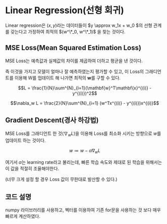 # Linear Regression(선형 회귀)
Linear regression은 $(x, y)$라는 데이터들이 $y \approx w_1x + w_0 $의 선형 관계를 갖는다고 가정하여 최적의 $(w^\*_0, w^\*_1)$ 을 찾는 것이다.

## MSE Loss(Mean Squared Estimation Loss)
MSE Loss는 예측값과 실제값의 차이를 제곱하여 더하고 평균을 낸 것이다.

즉 이것을 가지고 모델이 얼마나 잘 예측하였는지 평가할 수 있고, 이 Loss의 그래디언트를 이용해 W를 업데이트 해 나가면 최적의 $\mathbf{w}$를 구할 수 있다.

$$L = \frac{1}{N}\sum^{N}_{i=1}(\mathbf{w}^T\mathbf{x}^{(i)} - y^{(i)})^2$$

$$\nabla_w L = \frac{2}{N}\sum^{N}_{i=1} (w^Tx^{(i)} - y^{(i)})x^{(i)}$$

## Gradient Descent(경사 하강법)
MSE Loss를 그래디언트 한 것($\nabla_wL$)을 이용해 Loss를 최소화 시키는 방향으로 $w$를 업데이트 하는 것이다.

$$w \coloneqq w - \alpha \nabla_wL$$

여기서 $\alpha$는 learning rate라고 불리는데, 빠른 학습 속도와 제대로 된 학습을 위해서는 이 값을 적절히 조율해야한다.

(너무 크게 설정 할 경우 Loss 값이 무한대로 발산할 수 있다.)

## 코드 설명
numpy 라이브러리를 사용하고, 벡터를 이용하여 기존 for문을 사용하는 것 보다 매우 빠르게 계산하였다.

